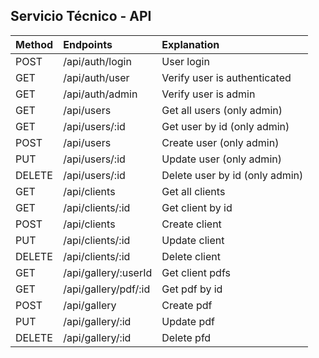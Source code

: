 ## Servicio Técnico - API

| Method | Endpoints            | Explanation                    |
| :----- | :------------------- | :----------------------------- |
| POST   | /api/auth/login      | User login                     |
| GET    | /api/auth/user       | Verify user is authenticated   |
| GET    | /api/auth/admin      | Verify user is admin           |
| GET    | /api/users           | Get all users (only admin)     |
| GET    | /api/users/:id       | Get user by id (only admin)    |
| POST   | /api/users           | Create user (only admin)       |
| PUT    | /api/users/:id       | Update user (only admin)       |
| DELETE | /api/users/:id       | Delete user by id (only admin) |
| GET    | /api/clients         | Get all clients                |
| GET    | /api/clients/:id     | Get client by id               |
| POST   | /api/clients         | Create client                  |
| PUT    | /api/clients/:id     | Update client                  |
| DELETE | /api/clients/:id     | Delete client                  |
| GET    | /api/gallery/:userId | Get client pdfs                |
| GET    | /api/gallery/pdf/:id | Get pdf by id                  |
| POST   | /api/gallery         | Create pdf                     |
| PUT    | /api/gallery/:id     | Update pdf                     |
| DELETE | /api/gallery/:id     | Delete pfd                     |
